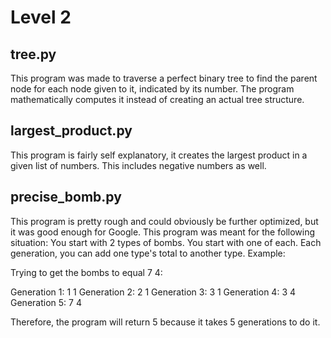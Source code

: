 
# Level 2

## tree.py

This program was made to traverse a perfect binary tree to find the parent node for each node given to it, indicated by its number.
The program mathematically computes it instead of creating an actual tree structure.

## largest_product.py

This program is fairly self explanatory, it creates the largest product in a given list of numbers.
This includes negative numbers as well.

## precise_bomb.py

This program is pretty rough and could obviously be further optimized, but it was good enough for Google.
This program was meant for the following situation:
You start with 2 types of bombs.  You start with one of each.  Each generation, you can add one type's total to another type.  Example:

Trying to get the bombs to equal 7 4:

Generation 1: 1 1
Generation 2: 2 1
Generation 3: 3 1
Generation 4: 3 4
Generation 5: 7 4

Therefore, the program will return 5 because it takes 5 generations to do it.  
